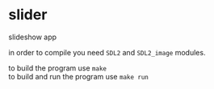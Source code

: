 # slider
slideshow app

in order to compile you need `SDL2` and `SDL2_image` modules.

to build the program use `make`  
to build and run the program use `make run`
